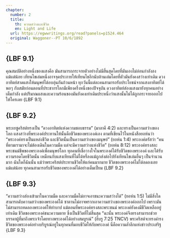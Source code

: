 ```yaml
---
chapter:
  number: 2
  title:
    th: ความสว่างและชีวิต
    en: Light and Life
  url: https://egwwritings.org/read?panels=p1524.464
  original: Waggoner--PT 10/6/1892
---
```


## {LBF 9.1}

คุณสมบัติอย่างหนึ่งของแสงคือ มันสามารถกระจายตัวอย่างไม่มีสิ้นสุดโดยที่มันเองไม่อ่อนกำลังลงแม้แต่น้อย เทียนไขเล่มหนึ่งอาจจุดประกายให้เทียนไขอีกนับล้านเล่มโดยที่ตัวมันยังคงสว่างเท่าเดิม ดวงอาทิตย์สาดแสงให้มนุษย์ได้อบอุ่นกันถ้วนหน้า ทุกวันนี้แต่ละคนสามารถรับประโยชน์จากแสงอาทิตย์ได้พอๆ กับสมัยก่อนตอนที่ประชากรโลกมีเพียงครึ่งหนึ่งของปัจจุบัน ดวงอาทิตย์ส่องแสงมายังทุกคนอย่างเต็มกำลัง แต่ปริมาณแสงและความร้อนของมันยังคงเท่าเดิมประหนึ่งว่าแสงนั้นไม่ได้ถูกกระจายออกไปให้ใครเลย {LBF 9.1}

## {LBF 9.2}

พระเยซูคริสต์ทรงเป็น “ดวงอาทิตย์แห่งความชอบธรรม” (มาลาคี 4:2) และทรงเป็นความสว่างของโลก แสงสว่างที่พระองค์ประทานให้นั้นคือชีวิตของพระองค์เอง ตามที่เขียนไว้ในหนังสือยอห์นว่า “พระองค์ทรงเป็นแหล่งชีวิต และชีวิตนั้นเป็นความสว่างของมนุษย์” (ยอห์น 1:4) พระองค์ตรัสว่า “คนที่ตามเรามาจะไม่ต้องเดินในความมืด แต่จะมีความสว่างแห่งชีวิต” (ยอห์น 8:12) พระองค์ทรงสละพระชนม์ชีพของพระองค์เพื่อมนุษย์โลก ทุกคนที่เชื่อวางใจในพระองค์ได้รับชีวิตของพระองค์ และได้รับความรอดโดยชีวิตนั้น เหมือนกับแสงเทียนที่ไม่ได้หรี่ลงแม้ถูกส่งต่อไปยังเทียนไขเล่มอื่นๆ เป็นจำนวนมาก ฉันใดก็ฉันนั้น แม้ว่าพระคริสต์ประทานชีวิตให้แก่คนมากมาย ชีวิตของพระองค์ไม่ได้ลดลงเลยแม้แต่น้อย ทุกคนสามารถรับชีวิตของพระองค์ได้อย่างเต็มเปี่ยม {LBF 9.2}

## {LBF 9.3}

“ความสว่างส่องเข้ามาในความมืด และความมืดไม่อาจเอาชนะความสว่างได้” (ยอห์น 1:5) ไม่มีสิ่งใดสามารถดับความสว่างของพระองค์ได้ ซาตานไม่อาจพรากเอาความสว่างของพระองค์ออกไป เพราะมันไม่สามารถทดลองพระองค์ให้ทำบาป แม้ตอนที่พระองค์ทรงสละพระชนม์ พระองค์ยังคงมีชีวิตเหลืออยู่เท่าเดิม ชีวิตของพระองค์ชนะความตาย ซึ่งเป็นชีวิตที่ไม่สิ้นสุด “ฉะนั้น พระองค์จึงทรงสามารถช่วยบรรดาผู้ที่มาถึงพระเจ้าโดยทางพระองค์ได้อย่างสมบูรณ์” (ฮีบรู 7:25 TNCV) พระคริสต์จะทรงดำรงชีวิตของพระองค์อย่างบริบูรณ์อยู่ในทุกคนที่มอบชีวิตให้กับพระองค์ นี่คือความล้ำลึกแห่งข่าวประเสริฐ {LBF 9.3}
